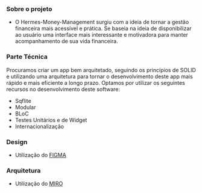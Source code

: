### Sobre o projeto
- O Hermes-Money-Management surgiu com a ideia de tornar a gestão financeira mais
  acessível e prática. Se baseia na ideia de disponibilizar ao usuário uma interface
  mais interessante e motivadora para manter acompanhamento de sua vida financeira.

### Parte Técnica
Procuramos criar um app bem arquitetado, seguindo os princípios de SOLID e utilizando
uma arquitetura para tornar o desenvolvimento deste app mais rápido e mais eficiente a 
longo prazo. Optamos por utilizar os seguintes recursos no desenvolvimento deste software:
- Sqflite
- Modular
- BLoC
- Testes Unitários e de Widget
- Internacionalização

### Design
- Utilização do [FIGMA](https://www.figma.com/file/RypNbcb25S059aUbFXUTNf/AppScreens?type=design&node-id=0%3A1&mode=design&t=Ks19uofKBfWEJgUz-1)
  
### Arquitetura
- Utilização do [MIRO](https://miro.com/app/board/uXjVMz44oRI=/?share_link_id=565650575665)

